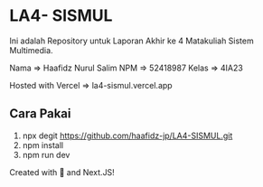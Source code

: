 # LA4- SISMUL

Ini adalah Repository untuk Laporan Akhir ke 4 Matakuliah Sistem Multimedia.

Nama  => Haafidz Nurul Salim
NPM   => 52418987
Kelas => 4IA23

Hosted with Vercel => la4-sismul.vercel.app

## Cara Pakai

1. npx degit https://github.com/haafidz-jp/LA4-SISMUL.git
2. npm install
3. npm run dev

Created with 💖 and Next.JS!
